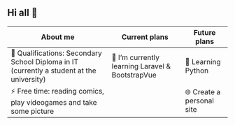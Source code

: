 ## Hi all 👋

| About me  | Current plans | Future plans |
| ------------- | ------------- | ------------- |
| 📒 Qualifications: Secondary School Diploma in IT (currently a student at the university)  |🌱 I’m currently learning Laravel & BootstrapVue| 🐍 Learning Python|
| ⚡ Free time: reading comics, play videogames and take some picture  | |🌐 Create a personal site|
